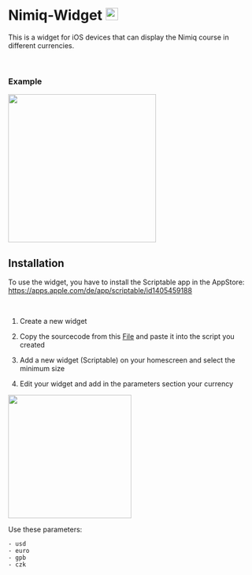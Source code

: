 # Nimiq-Widget <img src="https://assets.coingecko.com/coins/images/5119/large/nimiq.png?1548329167" style="height: 25px">
This is a widget for iOS devices that can display the Nimiq course in different currencies.

<br>

<h3>Example</h3>
<img src="https://github.com/olipda/nimiq-widget-ios/blob/master/images/example.png" style="width: 300px">

## Installation

To use the widget, you have to install the Scriptable app in the AppStore: https://apps.apple.com/de/app/scriptable/id1405459188

<br>

1. Create a new widget

2. Copy the sourcecode from this <a href="https://github.com/olipda/nimiq-widget-ios/blob/master/NimiqCourse.js">File</a> and paste it into the script you created

3. Add a new widget (Scriptable) on your homescreen and select the minimum size

4. Edit your widget and add in the parameters section your currency

<img src="https://github.com/olipda/nimiq-widget-ios/blob/master/images/select_course.png" style="width: 250px"> 

<br>

  Use these parameters:
  ```
  - usd
  - euro
  - gpb
  - czk
  ```





